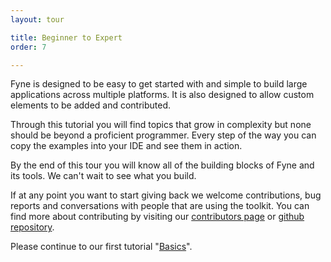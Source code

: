 ```yaml
---
layout: tour

title: Beginner to Expert
order: 7

---
```


Fyne is designed to be easy to get started with and simple to build 
large applications across multiple platforms. It is also designed to
allow custom elements to be added and contributed.

Through this tutorial you will find topics that grow in complexity
but none should be beyond a proficient programmer. Every step of the
way you can copy the examples into your IDE and see them in action.

By the end of this tour you will know all of the building blocks
of Fyne and its tools. We can't wait to see what you build.

If at any point you want to start giving back we welcome contributions,
bug reports and conversations with people that are using the toolkit.
You can find more about contributing by visiting our
[contributors page](https://fyne.io/contribute.html) or 
[github repository](https://github.com/fyne-io/fyne/).

Please continue to our first tutorial "[Basics](/tour/basics/)".
